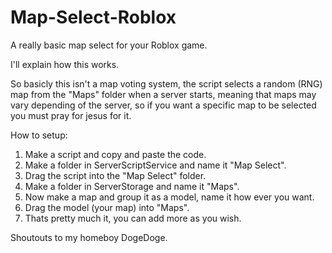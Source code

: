 # Map-Select-Roblox
A really basic map select for your Roblox game.

I'll explain how this works.

So basicly this isn't a map voting system, the script selects a random (RNG) map from the "Maps" folder when a server starts, meaning that maps may vary depending of the server, so if you want a specific map to be selected you must pray for jesus for it.

How to setup:

 1. Make a script and copy and paste the code.
 2. Make a folder in ServerScriptService and name it "Map Select".
 3. Drag the script into the "Map Select" folder.
 4. Make a folder in ServerStorage and name it "Maps".
 5. Now make a map and group it as a model, name it how ever you want.
 6. Drag the model (your map) into "Maps".
 7. Thats pretty much it, you can add more as you wish.

Shoutouts to my homeboy DogeDoge.